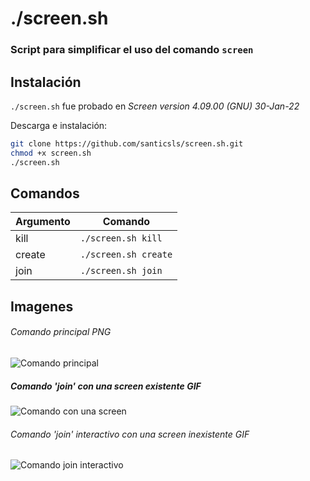 # ./screen.sh
### Script para simplificar el uso del comando `screen`

## Instalación
`./screen.sh` fue probado en *Screen version 4.09.00 (GNU) 30-Jan-22*

Descarga e instalación:

```sh
git clone https://github.com/santicsls/screen.sh.git
chmod +x screen.sh
./screen.sh
```

## Comandos
| Argumento | Comando |
| ------ | ------ |
| kill | `./screen.sh kill` |
| create | `./screen.sh create` |
| join | `./screen.sh join` |

## Imagenes

###### Comando principal PNG
![Comando principal](https://i.imgur.com/fhtIhpG.png "Comando principal")

##### Comando 'join' con una screen existente GIF
![Comando con una screen](https://i.gyazo.com/0c5a0113a17e75654b839a1ede5308d4.gif "Comando con una screen")

###### Comando 'join' interactivo con una screen inexistente GIF
![Comando join interactivo](https://i.imgur.com/qF9YwqX.png "Comando interactivo")



